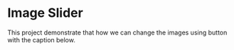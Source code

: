 # Image Slider
This project demonstrate that how we can change the images using button with the caption below.